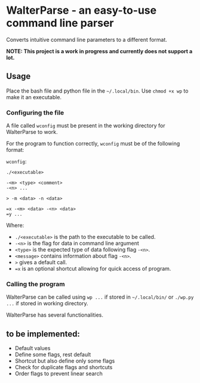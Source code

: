 # WalterParse - an easy-to-use command line parser
Converts intuitive command line parameters to a different format.

**NOTE: This project is a work in progress and currently does not support a lot.**

## Usage

Place the bash file and python file in the `~/.local/bin`.
Use `chmod +x wp` to make it an executable.

### Configuring the file 

A file called `wconfig` must be present in the working directory for WalterParse to work.

For the program to function correctly, `wconfig` must be of the following format:

`wconfig`:

````
./<executable>

-<m> <type> <comment>
-<n> ...

> -m <data> -n <data>

=x -<m> <data> -<n> <data>
=y ...
````

Where:
- `./<executable>` is the path to the executable to be called.
- `-<n>` is the flag for data in command line argument
- `<type>` is the expected type of data following flag `-<n>`.
- `<message>` contains information about flag `-<n>`.
- `>` gives a default call.
- `=x` is an optional shortcut allowing for quick access of program.

### Calling the program

WalterParse can be called using `wp ...` if stored in `~/.local/bin/` or `./wp.py ...` if stored in working directory.

WalterParse has several functionalities.

## to be implemented:
- Default values
- Define some flags, rest default
- Shortcut but also define only some flags
- Check for duplicate flags and shortcuts
- Order flags to prevent linear search
